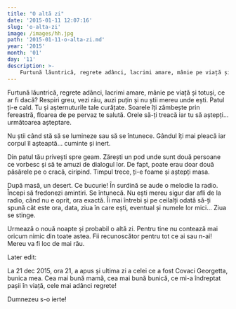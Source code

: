 ```yaml
---
title: "O altă zi"
date: '2015-01-11 12:07:16'
slug: 'o-alta-zi'
image: /images/hh.jpg
path: '2015-01-11-o-alta-zi.md'
year: '2015'
month: '01'
day: '11'
description: >-
    Furtună lăuntrică, regrete adânci, lacrimi amare, mânie pe viață și totuși, ce ar fi dacă? Respiri greu, vezi rău, auzi puțin și nu știi mereu unde ești. Patul ți-e cald. Tu și așternuturile tale cură
---
```

<div class="kg-card-markdown"><p>Furtună lăuntrică, regrete adânci, lacrimi amare, mânie pe viață și totuși, ce ar fi dacă? Respiri greu, vezi rău, auzi puțin și nu știi mereu unde ești. Patul ți-e cald. Tu și așternuturile tale curățate. Soarele îți zâmbește prin fereastră, floarea de pe pervaz te salută. Orele să-ți treacă iar tu să aștepți... următoarea așteptare.</p>
<p>Nu știi când stă să se lumineze sau să se întunece. Gândul îți mai pleacă iar corpul îl așteaptă... cuminte și inert.</p>
<p>Din patul tău privești spre geam. Zărești un pod unde sunt două persoane ce vorbesc și să te amuzi de dialogul lor. De fapt, poate erau doar două păsărele pe o cracă, ciripind. Timpul trece, ți-e foame și aștepți masa.</p>
<p>După masă, un desert. Ce bucurie! În surdină se aude o melodie la radio. Începi să fredonezi amintiri. Se întunecă. Nu ești mereu sigur dar afli de la radio, când nu e oprit, ora exactă. Îi mai întrebi și pe ceilalți odată să-ți spună cât este ora, data, ziua în care ești, eventual și numele lor mici... Ziua se stinge.</p>
<p>Urmează o nouă noapte și probabil o altă zi. Pentru tine nu contează mai oricum nimic din toate astea. Fii recunoscător pentru tot ce ai sau n-ai! Mereu va fi loc de mai rău.</p>
<p>Later edit:</p>
<p>La 21 dec 2015, ora 21, a apus și ultima zi a celei ce a fost Covaci Georgetta, bunica mea. Cea mai bună mamă, cea mai bună bunică, ce mi-a îndreptat pașii în viață, cele mai adânci regrete!</p>
<p>Dumnezeu s-o ierte!</p>
</div>
    